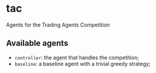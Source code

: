 # tac
Agents for the Trading Agents Competition

## Available agents

- `controller`: the agent that handles the competition;
- `baseline`: a baseline agent with a trivial greedy strategy;